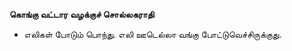 **கொங்கு வட்டார வழக்குச் சொல்லகராதி**
- எலிகள் போடும் பொந்து. எலி ஊடெல்லா வங்கு போட்டுவெச்சிருக்குது.


